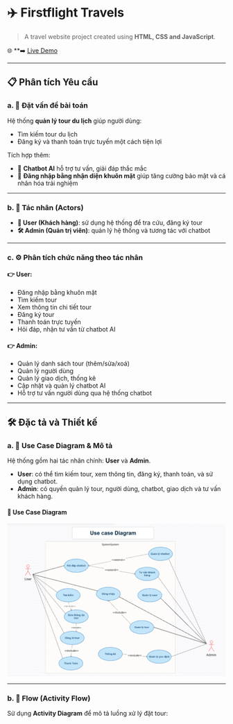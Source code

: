 # ✈️ Firstflight Travels

> A travel website project created using **HTML, CSS and JavaScript**.

🌐 **➡️ [Live Demo](https://nguyenthonhan.github.io/Service_Travel/client)

---

## 📋 Phân tích Yêu cầu

### a. 🎯 Đặt vấn đề bài toán

Hệ thống **quản lý tour du lịch** giúp người dùng:
- Tìm kiếm tour du lịch
- Đăng ký và thanh toán trực tuyến một cách tiện lợi

Tích hợp thêm:
- 🤖 **Chatbot AI** hỗ trợ tư vấn, giải đáp thắc mắc
- 🧠 **Đăng nhập bằng nhận diện khuôn mặt** giúp tăng cường bảo mật và cá nhân hóa trải nghiệm

---

### b. 👥 Tác nhân (Actors)

- **👤 User (Khách hàng)**: sử dụng hệ thống để tra cứu, đăng ký tour
- **🛠️ Admin (Quản trị viên)**: quản lý hệ thống và tương tác với chatbot

---

### c. ⚙️ Phân tích chức năng theo tác nhân

#### 👉 User:
- Đăng nhập bằng khuôn mặt
- Tìm kiếm tour
- Xem thông tin chi tiết tour
- Đăng ký tour
- Thanh toán trực tuyến
- Hỏi đáp, nhận tư vấn từ chatbot AI

#### 👉 Admin:
- Quản lý danh sách tour (thêm/sửa/xoá)
- Quản lý người dùng
- Quản lý giao dịch, thống kê
- Cập nhật và quản lý chatbot AI
- Hỗ trợ tư vấn người dùng qua hệ thống chatbot

---

## 🛠️ Đặc tả và Thiết kế

### a. 📌 Use Case Diagram & Mô tả

Hệ thống gồm hai tác nhân chính: **User** và **Admin**.  
- **User**: có thể tìm kiếm tour, xem thông tin, đăng ký, thanh toán, và sử dụng chatbot.  
- **Admin**: có quyền quản lý tour, người dùng, chatbot, giao dịch và tư vấn khách hàng.

#### 🧩 Use Case Diagram

![Use Case Diagram](images/usecase-diagram.png.png)

---

### b. 🔁 Flow (Activity Flow)

Sử dụng **Activity Diagram** để mô tả luồng xử lý đặt tour:
